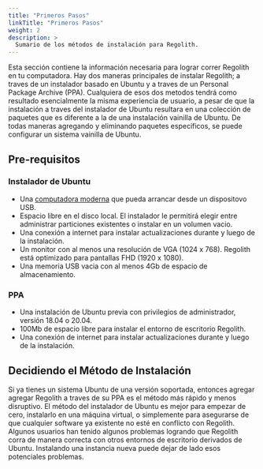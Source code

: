 ```yaml
---
title: "Primeros Pasos"
linkTitle: "Primeros Pasos"
weight: 2
description: >
  Sumario de los métodos de instalación para Regolith.
---
```


Esta sección contiene la información necesaria para lograr correr Regolith en tu computadora. Hay dos maneras principales de instalar Regolith; a traves de un instalador basado en Ubuntu y a traves de un Personal Package Archive (PPA). Cualquiera de esos dos metodos tendrá como resultado esencialmente la misma experiencia de usuario, a pesar de que la instalación a traves del instalador de Ubuntu resultara en una colección de paquetes que es diferente a la de una instalación vainilla de Ubuntu. De todas maneras agregando y eliminando paquetes especificos, se puede configurar un sistema vainilla de Ubuntu.

## Pre-requisitos

### Instalador de Ubuntu

* Una [computadora moderna](https://help.ubuntu.com/community/Installation/SystemRequirements) que pueda arrancar desde un dispositovo USB.
* Espacio libre en el disco local. El instalador le permitirá elegir entre administrar particiones existentes o instalar en un volumen vacio.
* Una conexión a internet para instalar actualizaciones durante y luego de la instalación.
* Un monitor con al menos una resolución de VGA (1024 x 768). Regolith está optimizado para pantallas FHD (1920 x 1080).
* Una memoria USB vacia con al menos 4Gb de espacio de almacenamiento.

### PPA

* Una instalación de Ubuntu previa con privilegios de administrador, versión 18.04 o 20.04.
* 100Mb de espacio libre para instalar el entorno de escritorio Regolith.
* Una conexión de internet para instalar actualizaciones durante y luego de la instalación.

## Decidiendo el Método de Instalación

Si ya tienes un sistema Ubuntu de una versión soportada, entonces agregar agregar Regolith a traves de su PPA es el método más rápido y menos disruptivo. El método del instalador de Ubuntu es mejor para empezar de cero, instalarlo en una máquina virtual, o simplemente para asegurarse de que cualquier software ya existente no esté en conflicto con Regolith. Algunos usuarios han tenido algunos problemas logrando que Regolith corra de manera correcta con otros entornos de escritorio derivados de Ubuntu. Instalando una instancia nueva puede dejar de lado esos potenciales problemas.